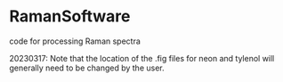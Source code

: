 # RamanSoftware
 code for processing Raman spectra

20230317: Note that the location of the .fig files for neon and tylenol will generally need to be changed by the user.
